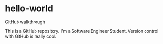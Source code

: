 # hello-world
GitHub walkthrough

This is a GitHub repository.
I'm a Software Engineer Student. 
Version control with GitHub is really cool.

